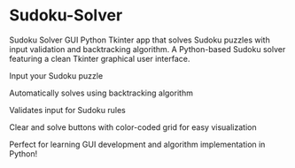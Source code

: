 # Sudoku-Solver
Sudoku Solver GUI Python Tkinter app that solves Sudoku puzzles with input validation and backtracking algorithm.
A Python-based Sudoku solver featuring a clean Tkinter graphical user interface.

Input your Sudoku puzzle

Automatically solves using backtracking algorithm

Validates input for Sudoku rules

Clear and solve buttons with color-coded grid for easy visualization

Perfect for learning GUI development and algorithm implementation in Python!
